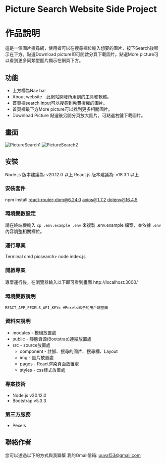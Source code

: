 # Picture Search Website Side Project

# 作品說明
這是一個圖片搜尋網，使用者可以在搜尋欄位輸入想要的圖片，按下Search後顯示在下方。點選Download picture即可開啟分頁下載圖片。點選More picture可以看到更多同類型圖片顯示在網頁下方。

## 功能
* 上方欄為Nav bar
* About website - 此網站開發所用到的工具和軟體。
* 首頁欄search input可以搜尋到免費授權的圖片。
* 首頁欄最下方More picture可以找到更多相關圖片。
* Download Picture 點選後另開分頁放大圖片，可點選右鍵下載圖片。

## 畫面
![PictureSearch1](https://i.ibb.co/9pX7bRw/Picture-Search4.png)
![PictureSearch2](https://i.ibb.co/dWM2T8L/Picture-Search5.png)

## 安裝
Node.js 版本建議為: v20.12.0 以上
React.js 版本建議為: v18.3.1 以上

### 安裝套件
npm install
react-router-dom@6.24.0
axios@1.7.2
dotenv@16.4.5

### 環境變數設定
請在終端機輸入 `cp .env.example .env` 來複製 .env.example 檔案，並依據 `.env` 內容調整相關欄位。

### 運行專案
Terminal cmd picsearch> node index.js

### 開啟專案
專案運行後，在瀏覽器輸入以下即可看到畫面
http://localhost:3000/

### 環境變數說明

```env
REACT_APP_PEXELS_API_KEY= #Pexels給予的用戶端密鑰
```

### 資料夾說明
- modules - 模組放置處
- public - 靜態資源(Bootstrap)連結放置處
- src - source放置處
  - component - 註腳、搜尋的圖片、搜尋欄、Layout
  - img - 圖片放置處
  - pages - React渲染頁面放置處
  - styles - css樣式放置處

### 專案技術
- Node.js v20.12.0
- Bootstrap v5.3.3

### 第三方服務
 - Pexels

## 聯絡作者
您可以透過以下的方式與我聯繫
我的Gmail信箱: uuya153@gmail.com
